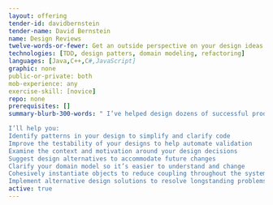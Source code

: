 ```yaml
---
layout: offering
tender-id: davidbernstein
tender-name: David Bernstein
name: Design Reviews
twelve-words-or-fewer: Get an outside perspective on your design ideas
technologies: [TDD, design patters, domain modeling, refactoring]
languages: [Java,C++,C#,JavaScript]
graphic: none
public-or-private: both
mob-experience: any
exercise-skill: [novice]
repo: none
prerequisites: []
summary-blurb-300-words: " I’ve helped design dozens of successful products and services in a diverse range of industries. I have extensive experience working with design patterns and architecting a variety of systems, from embedded to the enterprise, and custom apps to operating systems.

I’ll help you:
Identify patterns in your design to simplify and clarify code
Improve the testability of your designs to help automate validation
Examine the context and motivation around your design decisions
Suggest design alternatives to accommodate future changes
Clarify your domain model so it’s easier to understand and change
Cohesively instantiate objects to reduce coupling throughout the system
Implement alternative design solutions to resolve longstanding problems"
active: true
---
```

